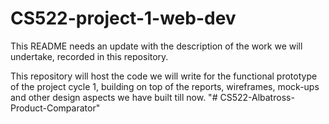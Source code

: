 # CS522-project-1-web-dev

This README needs an update with the description of the work we will undertake, recorded in this repository.

This repository will host the code we will write for the functional prototype of the project cycle 1, building on top of the reports, wireframes, mock-ups and other design aspects we have built till now.
"# CS522-Albatross-Product-Comparator" 
